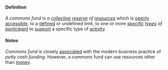#### Definition

*A commons fund* is *a [collective](https://github.com/gcassel/Modular-Organizing-Terminology/blob/master/compound-terms/commons-fund.md) [reserve](https://github.com/gcassel/Modular-Organizing-Terminology/blob/master/terms/reserve.md) of [resources](https://github.com/gcassel/Modular-Organizing-Terminology/blob/master/terms/resource.md)* which is [openly](https://github.com/gcassel/Modular-Organizing-Terminology/blob/master/terms/open.md) [accessible](https://github.com/gcassel/Modular-Organizing-Terminology/blob/master/terms/access.md), to a [defined](https://github.com/gcassel/Modular-Organizing-Terminology/blob/master/terms/define.md) or undefined limit, to one or more *[specific](https://github.com/gcassel/Modular-Organizing-Terminology/blob/master/terms/specific.md) [types](https://github.com/gcassel/Modular-Organizing-Terminology/blob/master/terms/type.md) of [participant](https://github.com/gcassel/Modular-Organizing-Terminology/blob/master/terms/participate.md)* to [support](https://github.com/gcassel/Modular-Organizing-Terminology/blob/master/terms/support.md) a specific type of [activity](https://github.com/gcassel/Modular-Organizing-Terminology/blob/master/terms/activity.md).

#### Notes

*Commons fund* is closely [associated](https://github.com/gcassel/Modular-Organizing-Terminology/blob/master/terms/associate.md) with the modern business practice of *petty cash funding*.  However, a commons fund can use resources other than [money](https://github.com/gcassel/Modular-Organizing-Terminology/blob/master/terms/money.md).
